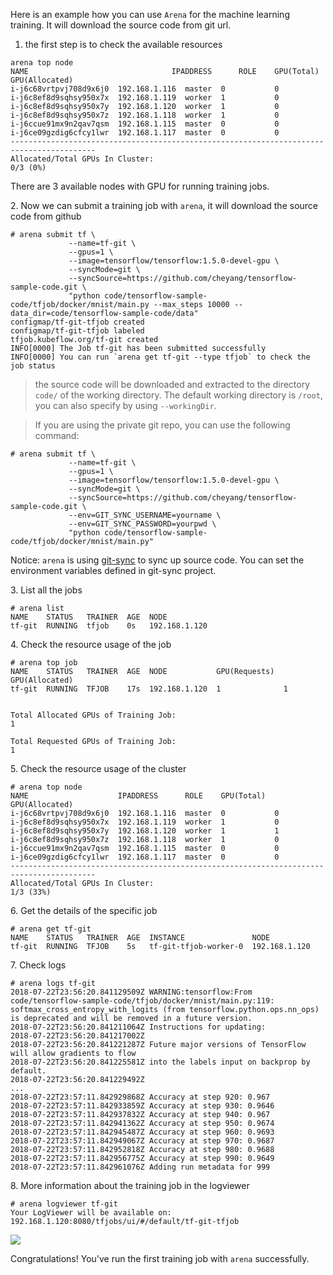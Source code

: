 
Here is an example how you can use `Arena` for the machine learning training. It will download the source code from git url.

1. the first step is to check the available resources

```
arena top node
NAME                                IPADDRESS      ROLE    GPU(Total)  GPU(Allocated)
i-j6c68vrtpvj708d9x6j0  192.168.1.116  master  0           0
i-j6c8ef8d9sqhsy950x7x  192.168.1.119  worker  1           0
i-j6c8ef8d9sqhsy950x7y  192.168.1.120  worker  1           0
i-j6c8ef8d9sqhsy950x7z  192.168.1.118  worker  1           0
i-j6ccue91mx9n2qav7qsm  192.168.1.115  master  0           0
i-j6ce09gzdig6cfcy1lwr  192.168.1.117  master  0           0
-----------------------------------------------------------------------------------------
Allocated/Total GPUs In Cluster:
0/3 (0%)
```

There are 3 available nodes with GPU for running training jobs.


2\. Now we can submit a training job with `arena`, it will download the source code from github

```
# arena submit tf \
             --name=tf-git \
             --gpus=1 \
             --image=tensorflow/tensorflow:1.5.0-devel-gpu \
             --syncMode=git \
             --syncSource=https://github.com/cheyang/tensorflow-sample-code.git \
             "python code/tensorflow-sample-code/tfjob/docker/mnist/main.py --max_steps 10000 --data_dir=code/tensorflow-sample-code/data"
configmap/tf-git-tfjob created
configmap/tf-git-tfjob labeled
tfjob.kubeflow.org/tf-git created
INFO[0000] The Job tf-git has been submitted successfully
INFO[0000] You can run `arena get tf-git --type tfjob` to check the job status
```

> the source code will be downloaded and extracted to the directory `code/` of the working directory. The default working directory is `/root`, you can also specify by using `--workingDir`.

> If you are using the private git repo, you can use the following command:

```
# arena submit tf \
             --name=tf-git \
             --gpus=1 \
             --image=tensorflow/tensorflow:1.5.0-devel-gpu \
             --syncMode=git \
             --syncSource=https://github.com/cheyang/tensorflow-sample-code.git \
             --env=GIT_SYNC_USERNAME=yourname \
             --env=GIT_SYNC_PASSWORD=yourpwd \
             "python code/tensorflow-sample-code/tfjob/docker/mnist/main.py"
```

Notice: `arena` is using [git-sync](https://github.com/kubernetes/git-sync/blob/master/cmd/git-sync/main.go) to sync up source code. You can set the environment variables defined in git-sync project.

3\. List all the jobs

```
# arena list
NAME    STATUS   TRAINER  AGE  NODE
tf-git  RUNNING  tfjob    0s   192.168.1.120
```

4\. Check the resource usage of the job

```
# arena top job
NAME    STATUS   TRAINER  AGE  NODE           GPU(Requests)  GPU(Allocated)
tf-git  RUNNING  TFJOB    17s  192.168.1.120  1              1


Total Allocated GPUs of Training Job:
1

Total Requested GPUs of Training Job:
1
```

5\. Check the resource usage of the cluster

```
# arena top node
NAME                    IPADDRESS      ROLE    GPU(Total)  GPU(Allocated)
i-j6c68vrtpvj708d9x6j0  192.168.1.116  master  0           0
i-j6c8ef8d9sqhsy950x7x  192.168.1.119  worker  1           0
i-j6c8ef8d9sqhsy950x7y  192.168.1.120  worker  1           1
i-j6c8ef8d9sqhsy950x7z  192.168.1.118  worker  1           0
i-j6ccue91mx9n2qav7qsm  192.168.1.115  master  0           0
i-j6ce09gzdig6cfcy1lwr  192.168.1.117  master  0           0
-----------------------------------------------------------------------------------------
Allocated/Total GPUs In Cluster:
1/3 (33%)
```


6\. Get the details of the specific job

```
# arena get tf-git
NAME    STATUS   TRAINER  AGE  INSTANCE               NODE
tf-git  RUNNING  TFJOB    5s   tf-git-tfjob-worker-0  192.168.1.120
```

7\. Check logs

```
# arena logs tf-git
2018-07-22T23:56:20.841129509Z WARNING:tensorflow:From code/tensorflow-sample-code/tfjob/docker/mnist/main.py:119: softmax_cross_entropy_with_logits (from tensorflow.python.ops.nn_ops) is deprecated and will be removed in a future version.
2018-07-22T23:56:20.841211064Z Instructions for updating:
2018-07-22T23:56:20.841217002Z
2018-07-22T23:56:20.841221287Z Future major versions of TensorFlow will allow gradients to flow
2018-07-22T23:56:20.841225581Z into the labels input on backprop by default.
2018-07-22T23:56:20.841229492Z
...
2018-07-22T23:57:11.842929868Z Accuracy at step 920: 0.967
2018-07-22T23:57:11.842933859Z Accuracy at step 930: 0.9646
2018-07-22T23:57:11.842937832Z Accuracy at step 940: 0.967
2018-07-22T23:57:11.842941362Z Accuracy at step 950: 0.9674
2018-07-22T23:57:11.842945487Z Accuracy at step 960: 0.9693
2018-07-22T23:57:11.842949067Z Accuracy at step 970: 0.9687
2018-07-22T23:57:11.842952818Z Accuracy at step 980: 0.9688
2018-07-22T23:57:11.842956775Z Accuracy at step 990: 0.9649
2018-07-22T23:57:11.842961076Z Adding run metadata for 999
```

8\. More information about the training job in the logviewer

```
# arena logviewer tf-git
Your LogViewer will be available on:
192.168.1.120:8080/tfjobs/ui/#/default/tf-git-tfjob
```

![](1-tfjob-logviewer.jpg)


Congratulations! You've run the first training job with `arena` successfully. 